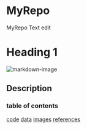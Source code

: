 # MyRepo
MyRepo
Text edit
# Heading 1

![markdown-image](IMG_2474)
## Description
### table of contents
[code](code)
[data](data)
[images](images)
[references](references)


